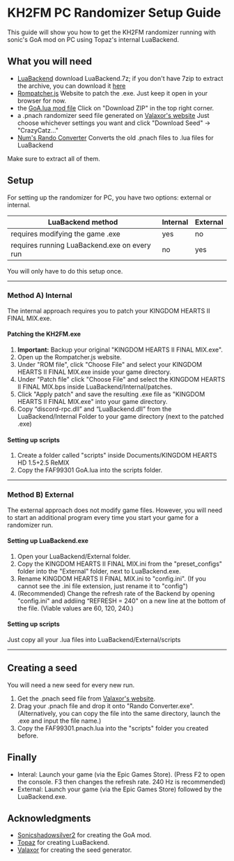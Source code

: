 # KH2FM PC Randomizer Setup Guide
This guide will show you how to get the KH2FM randomizer running with sonic's GoA mod on PC using Topaz's internal LuaBackend.

## What you will need
- [LuaBackend](https://github.com/Topaz-Reality/LuaBackend/releases)
download LuaBackend.7z; if you don't have 7zip to extract the archive, you can download it [here](https://www.7-zip.org/download.html)
- [Rompatcher.js](https://www.marcrobledo.com/RomPatcher.js/)
Website to patch the .exe. Just keep it open in your browser for now.
- the [GoA.lua mod file](https://gist.github.com/1234567890num/1adde394770d5f7f1690493bd0ff7c34)
Click on "Download ZIP" in the top right corner.
- a .pnach randomizer seed file generated on [Valaxor's website](https://randomizer.valaxor.com/#/seed)
Just choose whichever settings you want and click "Download Seed" -> "CrazyCatz..."
- [Num's Rando Converter](https://drive.google.com/file/d/1OLySE7NkXIag3NBnH0J3OukKzk9fdVkl/view)
Converts the old .pnach files to .lua files for LuaBackend

Make sure to extract all of them.

## Setup
For setting up the randomizer for PC, you have two options: external or internal.

| LuaBackend method                             | Internal | External |
|-----------------------------------------------|----------|----------|
| requires modifying the game .exe              |  yes     |   no     |
| requires running LuaBackend.exe on every run  |  no      |   yes    |

You will only have to do this setup once.

----------------------
### Method A) Internal
The internal approach requires you to patch your KINGDOM HEARTS II FINAL MIX.exe.

#### Patching the KH2FM.exe
1. **Important:** Backup your original "KINGDOM HEARTS II FINAL MIX.exe".
2. Open up the Rompatcher.js website.
3. Under "ROM file", click "Choose File" and select your KINGDOM HEARTS II FINAL MIX.exe inside your game directory.
4. Under "Patch file" click "Choose File" and select the KINGDOM HEARTS II FINAL MIX.bps inside LuaBackend/Internal/patches.
5. Click "Apply patch" and save the resulting .exe file as "KINGDOM HEARTS II FINAL MIX.exe" into your game directory.
6. Copy “discord-rpc.dll” and “LuaBackend.dll” from the LuaBackend/Internal Folder to your game directory (next to the patched .exe)

#### Setting up scripts
1. Create a folder called "scripts" inside Documents/KINGDOM HEARTS HD 1.5+2.5 ReMIX
2. Copy the FAF99301 GoA.lua into the scripts folder.

----------------------
### Method B) External
The external approach does not modify game files. However, you will need to start an additional program every time you start your game for a randomizer run.

#### Setting up LuaBackend.exe
1. Open your LuaBackend/External folder.
2. Copy the KINGDOM HEARTS II FINAL MIX.ini from the "preset_configs" folder into the "External" folder, next to LuaBackend.exe.
3. Rename KINGDOM HEARTS II FINAL MIX.ini to "config.ini".
(If you cannot see the .ini file extension, just rename it to "config")
4. (Recommended) Change the refresh rate of the Backend by opening "config.ini" and addiing “REFRESH = 240" on a new line at the bottom of the file. (Viable values are 60, 120, 240.)

#### Setting up scripts
Just copy all your .lua files into LuaBackend/External/scripts

----------------------

## Creating a seed
You will need a new seed for every new run.
1. Get the .pnach seed file from [Valaxor's website](https://randomizer.valaxor.com/#/seed).
2. Drag your .pnach file and drop it onto "Rando Converter.exe".
(Alternatively, you can copy the file into the same directory, launch the .exe and input the file name.)
3. Copy the FAF99301.pnach.lua into the "scripts" folder you created before.

## Finally
- Interal: Launch your game (via the Epic Games Store). (Press F2 to open the console. F3 then changes the refresh rate. 240 Hz is recommended)
- External: Launch your game (via the Epic Games Store) followed by the LuaBackend.exe.

## Acknowledgments
- [Sonicshadowsilver2](https://github.com/sonicshadowsilver2) for creating the GoA mod.
- [Topaz](https://github.com/Topaz-Reality) for creating LuaBackend.
- [Valaxor](https://github.com/afresquet) for creating the seed generator.